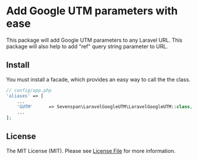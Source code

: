# Add Google UTM parameters with ease

This package will add Google UTM parameters to any Laravel URL. 
This package will also help to add "ref" query string parameter to URL. 

## Install

You must install  a facade, which provides an easy way to call the the class.

```php
// config/app.php
'aliases' => [
    ...
    'GUTM'      => Sevenspan\LaravelGoogleUTM\LaravelGoogleUTM::class,
    ...
];
```
## License

The MIT License (MIT). Please see [License File](LICENSE.md) for more information.
